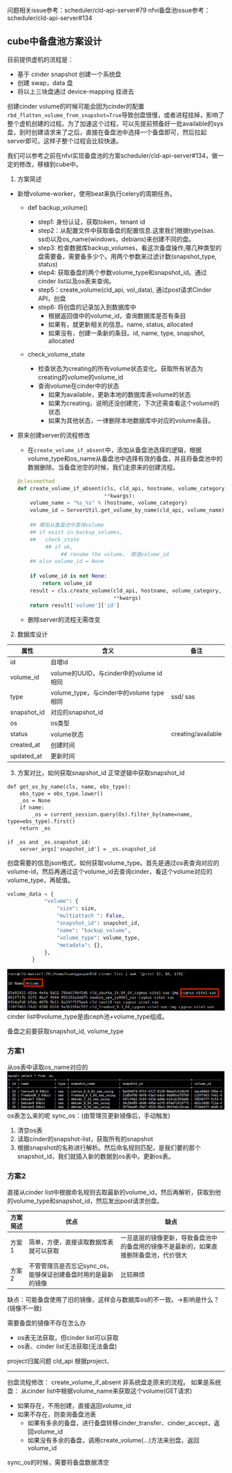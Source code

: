 问题相关issue参考：scheduler/cld-api-server#79
nfvi备盘池issue参考：scheduler/cld-api-server#134
## cube中备盘池方案设计
目前提供虚机的流程是：
  - 基于 cinder snapshot 创建一个系统盘
  - 创建 swap，data 盘
  - 将以上三块盘通过 device-mapping 挂进去

创建cinder volume的时候可能会因为cinder的配置`rbd_flatten_volume_from_snapshot=True`导致创盘很慢，或者进程挂掉，影响了整个虚机创建的过程。为了加速这个过程，可以先提前预备好一批available的sys盘，到时创建请求来了之后，直接在备盘池中选择一个备盘即可，然后拉起server即可。这样子整个过程会比较快速。

我们可以参考之前在nfvi实现备盘池的方案scheduler/cld-api-server#134，做一定的修改，移植到cube中。

1. 方案简述
  - 新增volume-worker，使用beat来执行celery的周期任务。
    - def backup_volume()
      - step1: 身份认证，获取token，tenant id
      - step2：从配置文件中获取备盘的配置信息.这里我们根据type(sas. ssd)以及os_name(windows，debians)来创建不同的盘。
      - step3: 检查数据库backup_volumes，看这次备盘操作,哪几种类型的盘需要备，需要备多少个。用两个参数来过滤计数(snapshot_type, status)
      - step4: 获取备盘的两个参数volume_type和snapshot_id。通过cinder list以及os表来查询。
      - step5：create_volume(cld_api, vol_data), 通过post请求Cinder API，创盘
      - step6: 将创盘的记录加入到数据库中
        - 根据返回值中的volume_id，查询数据库是否有条目
        - 如果有，就更新相关的信息。name, status, allocated
        - 如果没有，创建一条新的条目。id, name, type, snapshot, allocated

    - check_volume_state
      - 检查状态为creating的所有volume状态变化。获取所有状态为creating的volume的volume_id
      - 查询volume在cinder中的状态
        - 如果为available，更新本地的数据库表volume的状态
        - 如果为creating，说明还没创建完，下次还需查看这个volume的状态
        - 如果为其他状态，一律删除本地数据库中对应的volume条目。
  - 原来创建server的流程修改
    - 在`create_volume_if_absent`中，添加从备盘池选择的逻辑，根据volume_type和os_name从备盘池中选择有效的备盘，并且将备盘池中的数据删除。当备盘池空的时候，我们走原来的创建流程。

    ```python
    @classmethod
    def create_volume_if_absent(cls, cld_api, hostname, volume_category,
                                **kwargs):
        volume_name = "%s_%s" % (hostname, volume_category)
        volume_id = ServerUtil.get_volume_by_name(cld_api, volume_name)

        ## 增加从备盘池中查询volume
        ## if exist in backup_volumes,
        ##   check_state
             ## if ok,
                  ## rename the volume， 赋值volume_id
        ## else volume_id = None

        if volume_id is not None:
            return volume_id
        result = cls.create_volume(cld_api, hostname, volume_category,
                                   **kwargs)
        return result['volume']['id']
    ```
    - 删除server的流程无需改变

2. 数据库设计

|属性|含义|备注|
|---|---|---|
|id   |自增id   |   |
|volume_id   |volume的UUID，与cinder中的volume id相同  |   |
|type   |volume_type，与cinder中的volume type相同   | ssd/ sas  |
|snapshot_id   |对应的snapshot_id   |   |
| os  |os类型   |   |
|status   |volume状态   | creating/available  |
|created_at   |创建时间   |   |
|updated_at   |更新时间  |   |

3. 方案对比，如何获取snapshot_id
正常逻辑中获取snapshot_id

```
def get_os_by_name(cls, name, ebs_type):
    ebs_type = ebs_type.lower()
    _os = None
    if name:
        _os = current_session.query(Os).filter_by(name=name, type=ebs_type).first()
    return _os

if _os and _os.snapshot_id:
    server_args['snapshot_id'] = _os.snapshot_id
```

创盘需要的信息json格式，如何获取volume_type。首先是通过os表查询对应的volume-id，然后再通过这个volume_id去查询cinder，看这个volume对应的volume_type，再赋值。
```python
volume_data = {
            "volume": {
                "size": size,
                "multiattach ": False,
                "snapshot_id": snapshot_id,
                "name": "backup_volume",
                "volume_type": volume_type,
                "metadata": {},
            },
        }
```
![](assets/markdown-img-paste-2018122115264569.png)
cinder
 list中volume_type是由ceph池+volume_type组成。

备盘之前要获取snapshot_id, volume_type
### 方案1
从os表中读取os_name对应的
![](assets/markdown-img-paste-20181221152908415.png)
os表怎么来的呢
sync_os：(由管理员更新镜像后，手动触发)
1. 清空os表
2. 读取cinder的snapshot-list，获取所有的snapshot
3. 根据snapshot的名称进行解析。然后命名规则匹配，是我们要的那个snapshot_id，我们就插入新的数据到os表中。更新os表。

### 方案2
直接从cinder list中根据命名规则去取最新的volume_id，然后再解析，获取到他的volume_type和snapshot_id，然后发出post请求创盘。

| 方案简述| 优点| 缺点|
|---|---|---|
| 方案1  |简单，方便，直接读取数据库表就可以获取   | 一旦底层的镜像更新，导致备盘池中的备盘用的镜像不是最新的，如果直接删除备盘池，代价很大  |
| 方案2  | 不管管理员是否忘记sync_os，能够保证创建备盘时用的是最新的镜像  | 比较麻烦  |

缺点：可能备盘使用了旧的镜像，这样会与数据库os的不一致。->影响是什么？(镜像不一致)

需要备盘的镜像不存在怎么办
- os表无法获取，但cinder list可以获取
- os表、cinder list无法获取(无法备盘)


project归属问题
cld_api 根据project、


------
创盘流程修改：
create_volume_if_absent
非系统盘走原来的流程。
如果是系统盘：
从cinder list中根据volume_name来获取这个volume(GET请求)
  - 如果存在，不用创建，直接返回volume_id
  - 如果不存在，则查询备盘池表
      - 如果有多余的备盘，进行备盘转移cinder_transfer、cinder_accept，返回volume_id
      - 如果没有多余的备盘，调用create_volume(...)方法来创盘，返回volume_id



sync_os的时候，需要将备盘数据清空
